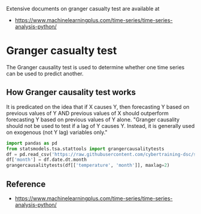 Extensive documents on granger casualty test are available at

* <https://www.machinelearningplus.com/time-series/time-series-analysis-python/>


# Granger casualty test

The Granger causality test is used to determine whether one time 
series can be used to predict another.

## How Granger causality test works

It is predicated on the idea that if X causes Y, then forecasting Y based 
on previous values of Y AND previous values of X should outperform forecasting
Y based on previous values of Y alone. "Granger causality should not be used to 
test if a lag of Y causes Y. Instead, it is generally used on exogenous (not Y lag) 
variables only."

``` python
import pandas as pd
from statsmodels.tsa.stattools import grangercausalitytests
df = pd.read_csv('https://raw.githubusercontent.com/cybertraining-dsc/su22-reu-385/main/time-series-prediction/temp.csv', parse_dates=['date'])
df['month'] = df.date.dt.month
grangercausalitytests(df[['temperature', 'month']], maxlag=2)
```

## Reference

* <https://www.machinelearningplus.com/time-series/time-series-analysis-python/>